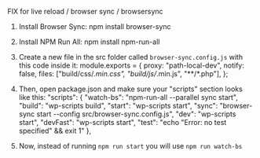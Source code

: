 FIX for live reload / browser sync / browsersync

1. Install Browser Sync: npm install browser-sync


2. Install NPM Run All: npm install npm-run-all


3. Create a new file in the src folder called `browser-sync.config.js` with this code inside it:
module.exports = {
	proxy: "path-local-dev",
	notify: false,
	files: ["build/css/*.min.css", "build/js/*.min.js", "**/*.php"],
};

4. Then, open package.json and make sure your "scripts" section looks like this:
"scripts": {
    "watch-bs": "npm-run-all --parallel sync start",
    "build": "wp-scripts build",
    "start": "wp-scripts start",
    "sync": "browser-sync start --config src/browser-sync.config.js",
    "dev": "wp-scripts start",
    "devFast": "wp-scripts start",
    "test": "echo \"Error: no test specified\" && exit 1"
  },

5. Now, instead of running `npm run start` you will use `npm run watch-bs`